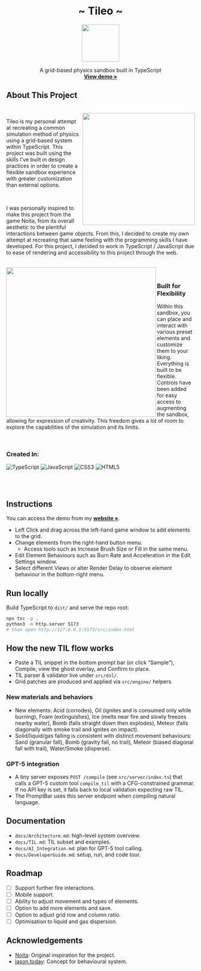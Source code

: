 <div align="center">
  <h1 align="center">~ Tileo ~</h3>
  <a href="https://quaidsage.com/falling-sand" target="_blank">
    <img src="https://github.com/quaidsage/Falling-Sand-Sandbox/assets/126384060/1f2f55a2-09a7-4899-9b9f-9581db951b57" width="100" height="100">
  </a>
  <p align="center">
    A grid-based physics sandbox built in TypeScript
    <br />
    <a href="https://quaidsage.com/falling-sand" target="_blank"><strong>View demo »</strong></a>
    <br />
  </p>
</div>

## About This Project

<br>

<img src="https://github.com/quaidsage/Falling-Sand-Sandbox/assets/126384060/07fd90b3-1ba6-4cbc-a3d1-3742e7803863.gif" width="300" height="300" align="right">
<p align="left">
  Tileo is my personal attempt at recreating a common simulation method of physics using a grid-based system within TypeScript.
  This project was built using the skills I've built in design practices in order to create a flexible sandbox experience with greater customization than external options.
</p>

<br>

<p>
  I was personally inspired to make this project from the game Noita, from its overall aesthetic to the plentiful interactions between game objects. 
  From this, I decided to create my own attempt at recreating that same feeling with the programming skills I have developed. 
  For this project, I decided to work in TypeScript / JavaScript due to ease of rendering and accessibility to this project through the web. 
</p>

<br>

<img src="https://github.com/quaidsage/Falling-Sand-Sandbox/assets/126384060/30f3a435-2e2c-4265-80a3-53e809040201" width="400" height="400" align="left">

<br>

### Built for Flexibility

<p>
  Within this sandbox, you can place and interact with various preset elements and customize them to your liking. Everything is built to be flexible. Controls have been added for easy access to augmenting the sandbox, allowing for expression of creativity. This freedom gives a lot of room to explore the capabilities of the simulation and its limits. 
</p>

<br>

### Created In:

![TypeScript](https://img.shields.io/badge/typescript-%23007ACC.svg?style=for-the-badge&logo=typescript&logoColor=white) ![JavaScript](https://img.shields.io/badge/javascript-%23323330.svg?style=for-the-badge&logo=javascript&logoColor=%23F7DF1E) ![CSS3](https://img.shields.io/badge/css3-%231572B6.svg?style=for-the-badge&logo=css3&logoColor=white) ![HTML5](https://img.shields.io/badge/html5-%23E34F26.svg?style=for-the-badge&logo=html5&logoColor=white)

</br></br>

## Instructions

<p>
  You can access the demo from my <a href="https://quaidsage.com/falling-sand" target="_blank"><strong>website »</strong></a>. 
</p>

- Left Click and drag across the left-hand game window to add elements to the grid.
- Change elements from the right-hand button menu.
  - Access tools such as Increase Brush Size or Fill in the same menu.
- Edit Element Behaviours such as Burn Rate and Acceleration in the Edit Settings window.
- Select different Views or alter Render Delay to observe element behaviour in the bottom-right menu.

## Run locally

Build TypeScript to `dist/` and serve the repo root:

```sh
npx tsc -p .
python3 -m http.server 5173
# then open http://127.0.0.1:5173/src/index.html
```

## How the new TIL flow works

- Paste a TIL snippet in the bottom prompt bar (or click “Sample”), Compile, view the ghost overlay, and Confirm to place.
- TIL parser & validator live under `src/dsl/`.
- Grid patches are produced and applied via `src/engine/` helpers.

### New materials and behaviors

- New elements: Acid (corrodes), Oil (ignites and is consumed only while burning), Foam (extinguishes), Ice (melts near fire and slowly freezes nearby water), Bomb (falls straight down then explodes), Meteor (falls diagonally with smoke trail and ignites on impact).
- Solid/liquid/gas falling is consistent with distinct movement behaviours: Sand (granular fall), Bomb (gravity fall, no trail), Meteor (biased diagonal fall with trail), Water/Smoke (disperse).

### GPT-5 integration

- A tiny server exposes `POST /compile` (see `src/server/index.ts`) that calls a GPT-5 custom tool `compile_til` with a CFG-constrained grammar. If no API key is set, it falls back to local validation expecting raw TIL.
- The PromptBar uses this server endpoint when compiling natural language.

## Documentation

- `docs/Architecture.md`: high-level system overview.
- `docs/TIL.md`: TIL subset and examples.
- `docs/AI_Integration.md`: plan for GPT-5 tool calling.
- `docs/DeveloperGuide.md`: setup, run, and code tour.

## Roadmap

- [ ] Support further fire interactions.
- [ ] Mobile support.
- [ ] Ability to adjust movement and types of elements.
- [ ] Option to add more elements and save.
- [ ] Option to adjust grid row and column ratio.
- [ ] Optimisation to liquid and gas dispersion.

## Acknowledgements

- <a href="https://store.steampowered.com/app/881100/Noita/">Noita</a>: Original inspiration for the project.
- <a href="https://jason.today/">jason.today</a>: Concept for behavioural system.
